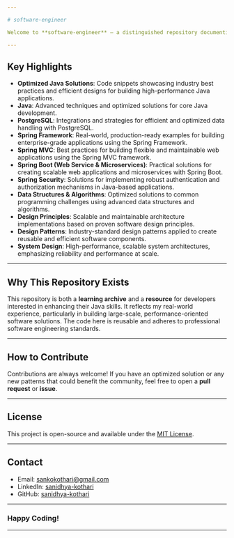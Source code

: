 ```yaml
---

# software-engineer

Welcome to **software-engineer** – a distinguished repository documenting my journey through optimized Java solutions, best practices, and design patterns for crafting efficient, scalable applications. Drawing insights from my experience, this repository offers high-quality solutions designed to help developers build robust software systems.

---
```


## Key Highlights

- **Optimized Java Solutions**: Code snippets showcasing industry best practices and efficient designs for building high-performance Java applications.
- **Java**: Advanced techniques and optimized solutions for core Java development.
- **PostgreSQL**: Integrations and strategies for efficient and optimized data handling with PostgreSQL.
- **Spring Framework**: Real-world, production-ready examples for building enterprise-grade applications using the Spring Framework.
- **Spring MVC**: Best practices for building flexible and maintainable web applications using the Spring MVC framework.
- **Spring Boot (Web Service & Microservices)**: Practical solutions for creating scalable web applications and microservices with Spring Boot.
- **Spring Security**: Solutions for implementing robust authentication and authorization mechanisms in Java-based applications.
- **Data Structures & Algorithms**: Optimized solutions to common programming challenges using advanced data structures and algorithms.
- **Design Principles**: Scalable and maintainable architecture implementations based on proven software design principles.
- **Design Patterns**: Industry-standard design patterns applied to create reusable and efficient software components.
- **System Design**: High-performance, scalable system architectures, emphasizing reliability and performance at scale.

---

## Why This Repository Exists

This repository is both a **learning archive** and a **resource** for developers interested in enhancing their Java skills. It reflects my real-world experience, particularly in building large-scale, performance-oriented software solutions. The code here is reusable and adheres to professional software engineering standards.

---

## How to Contribute

Contributions are always welcome! If you have an optimized solution or any new patterns that could benefit the community, feel free to open a **pull request** or **issue**.

---

## License

This project is open-source and available under the [MIT License](LICENSE).

---

## Contact

- Email: [sankokothari@gmail.com](mailto:sankokothari@gmail.com)
- LinkedIn: [sanidhya-kothari](https://linkedin.com/in/sanidhya-kothari)
- GitHub: [sanidhya-kothari](https://github.com/sanidhya-kothari)

---

### Happy Coding!

---
